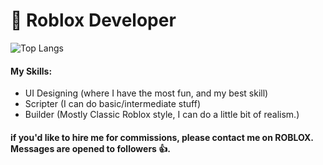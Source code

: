 # 📝 Roblox Developer
![Top Langs](https://github-readme-stats.vercel.app/api/top-langs/?username=ivadsiuls&size_weight=0.5&count_weight=0.5&layout=compact)

#### My Skills:
- UI Designing (where I have the most fun, and my best skill)
- Scripter (I can do basic/intermediate stuff)
- Builder (Mostly Classic Roblox style, I can do a little bit of realism.)

#### if you'd like to hire me for commissions, please contact me on ROBLOX. Messages are opened to followers 👍.
